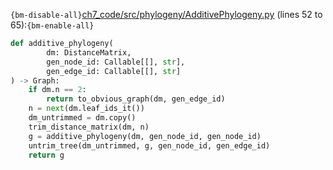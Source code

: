 `{bm-disable-all}`[ch7_code/src/phylogeny/AdditivePhylogeny.py](ch7_code/src/phylogeny/AdditivePhylogeny.py) (lines 52 to 65):`{bm-enable-all}`

```python
def additive_phylogeny(
        dm: DistanceMatrix,
        gen_node_id: Callable[[], str],
        gen_edge_id: Callable[[], str]
) -> Graph:
    if dm.n == 2:
        return to_obvious_graph(dm, gen_edge_id)
    n = next(dm.leaf_ids_it())
    dm_untrimmed = dm.copy()
    trim_distance_matrix(dm, n)
    g = additive_phylogeny(dm, gen_node_id, gen_node_id)
    untrim_tree(dm_untrimmed, g, gen_node_id, gen_edge_id)
    return g
```